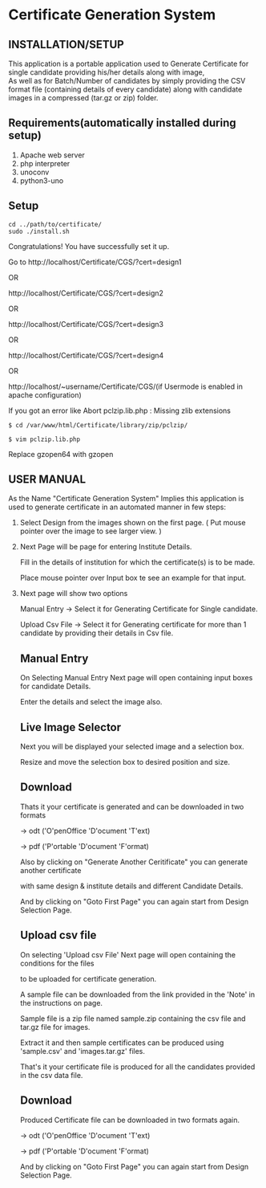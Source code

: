 Certificate Generation System
=============================

INSTALLATION/SETUP
------------------

This application is a portable application used to Generate Certificate for single candidate providing his/her details along with image,  
As well as for Batch/Number of candidates by simply providing the CSV format file (containing details of every candidate) along with candidate images in a compressed (tar.gz or zip) folder.

Requirements(automatically installed during setup)
------------
1. Apache web server
2. php interpreter
3. unoconv
4. python3-uno

Setup
-----
	cd ../path/to/certificate/
	sudo ./install.sh

Congratulations! You have successfully set it up.

Go to http://localhost/Certificate/CGS/?cert=design1

OR

http://localhost/Certificate/CGS/?cert=design2

OR

http://localhost/Certificate/CGS/?cert=design3

OR

http://localhost/Certificate/CGS/?cert=design4

OR

http://localhost/~username/Certificate/CGS/(if Usermode is enabled in apache configuration)

If you got an error like Abort pclzip.lib.php : Missing zlib extensions

	$ cd /var/www/html/Certificate/library/zip/pclzip/

	$ vim pclzip.lib.php

Replace gzopen64 with gzopen

USER MANUAL
-----------

As the Name "Certificate Generation System" Implies this application is used to
generate certificate in an automated manner in few steps:

1. Select Design from the images shown on the first page.
   ( Put mouse pointer over the image to see larger view. )

2. Next Page will be page for entering Institute Details.

   Fill in the details of institution for which the certificate(s) is to be made.

   Place mouse pointer over Input box te see an example for that input.

3. Next page will show two options

   Manual Entry    -> Select it for Generating Certificate for Single candidate.

   Upload Csv File -> Select it for Generating certificate for more than 1 candidate by providing their details in Csv file.


    Manual Entry
    ------------

      On Selecting Manual Entry Next page will open containing input boxes for candidate Details.

      Enter the details and select the image also.

      Live Image Selector
      -------------------
      Next you will be displayed your selected image and a selection box.

      Resize and move the selection box to desired position and size.

      Download
      --------
      Thats it your certificate is generated and can be downloaded in two formats

      -> odt ('O'penOffice 'D'ocument 'T'ext)

      -> pdf ('P'ortable 'D'ocument 'F'ormat)

      Also by clicking on "Generate Another Ceritificate" you can generate another certificate

      with same design & institute details and different Candidate Details.

      And by clicking on "Goto First Page" you can again start from Design Selection Page.


    Upload csv file
    ---------------

      On selecting 'Upload csv File' Next page will open containing the conditions for the files

      to be uploaded for certificate generation.

      A sample file can be downloaded from the link provided in the 'Note' in the instructions on page.

      Sample file is a zip file named sample.zip containing the csv file and tar.gz file for images.

      Extract it and then sample certificates can be produced using 'sample.csv' and 'images.tar.gz' files.

      That's it your certificate file is produced for all the candidates provided in the csv data file.

      Download
      --------

      Produced Certificate file can be downloaded in two formats again.

      -> odt ('O'penOffice 'D'ocument 'T'ext)

      -> pdf ('P'ortable 'D'ocument 'F'ormat)

      And by clicking on "Goto First Page" you can again start from Design Selection Page.
